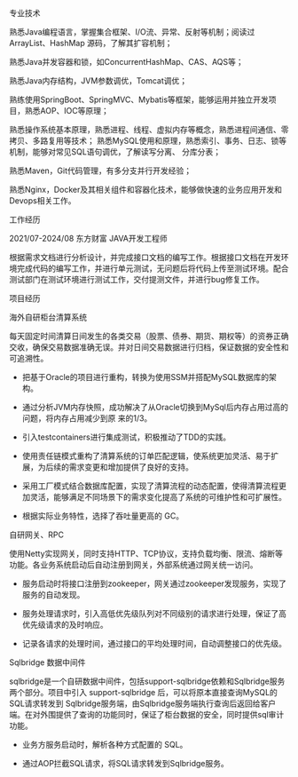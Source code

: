 专业技术

熟悉Java编程语言，掌握集合框架、I/O流、异常、反射等机制；阅读过 ArrayList、HashMap 源码，了解其扩容机制；

熟悉Java并发容器和锁，如ConcurrentHashMap、CAS、AQS等；

熟悉Java内存结构，JVM参数调优，Tomcat调优；

熟练使用SpringBoot、SpringMVC、Mybatis等框架，能够运用并独立开发项目，熟悉AOP、IOC等原理；

熟悉操作系统基本原理，熟悉进程、线程、虚拟内存等概念，熟悉进程间通信、零拷贝、多路复用等技术； 熟悉MySQL使用和原理，熟悉索引、事务、日志、锁等机制，能够对常见SQL语句调优，了解读写分离、 分库分表；

熟悉Maven，Git代码管理，有多分支并行开发经验；

熟悉Nginx，Docker及其相关组件和容器化技术，能够做快速的业务应用开发和Devops相关工作。


工作经历

2021/07-2024/08     东方财富     JAVA开发工程师

根据需求文档进行分析设计，并完成接口文档的编写工作。根据接口文档在开发环境完成代码的编写工作，并进行单元测试，无问题后将代码上传至测试环境。配合测试部门在测试环境进行测试工作，交付提测文件，并进行bug修复工作。

 

项目经历

海外自研柜台清算系统

每天固定时间清算日间发生的各类交易（股票、债券、期货、期权等）的资券正确交收，确保交易数据准确无误。并对日间交易数据进行归档，保证数据的安全性和可追溯性。

- 把基于Oracle的项目进行重构，转换为使用SSM并搭配MySQL数据库的架构。

- 通过分析JVM内存快照，成功解决了从Oracle切换到MySql后内存占用过高的问题，将内存占用减少到原 来的1/3。

- 引入testcontainers进行集成测试，积极推动了TDD的实践。

- 使用责任链模式重构了清算系统的订单匹配逻辑，使系统更加灵活、易于扩展，为后续的需求变更和增加提供了良好的支持。

- 采用工厂模式结合数据库配置，实现了清算流程的动态配置，使得清算流程更加灵活，能够满足不同场景下的需求变化提高了系统的可维护性和可扩展性。

- 根据实际业务特性，选择了吞吐量更高的 GC。

 

自研网关、RPC

使用Netty实现网关，同时支持HTTP、TCP协议，支持负载均衡、限流、熔断等功能。各业务系统启动后自动注册到网关，外部系统通过网关统一访问。

- 服务启动时将接口注册到zookeeper，网关通过zookeeper发现服务，实现了服务的自动发现。

- 服务处理请求时，引入高低优先级队列对不同级别的请求进行处理，保证了高优先级请求的及时响应。

- 记录各请求的处理时间，通过接口的平均处理时间，自动调整接口的优先级。

 

Sqlbridge 数据中间件

sqlbridge是一个自研数据中间件，包括support-sqlbridge依赖和Sqlbridge服务两个部分。项目中引入 support-sqlbridge 后，可以将原本直接查询MySQL的SQL请求转发到 Sqlbridge服务端，由Sqlbridge服务端执行查询后返回给客户端。在对外围提供了查询的功能同时，保证了柜台数据的安全，同时提供sql审计功能。

- 业务方服务启动时，解析各种方式配置的 SQL。

- 通过AOP拦截SQL请求，将SQL请求转发到Sqlbridge服务。